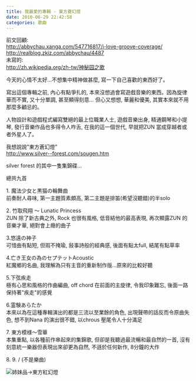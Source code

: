 ```yaml
---
title: 我最愛的專輯 - 東方蒼幻燈
date: 2010-06-29 22:42:58
categories: 歌曲
---
```


  
前文回顧:  
[http://abbychau.xanga.com/547716817/i-love-groove-coverage/  ](http://abbychau.xanga.com/547716817/i-love-groove-coverage/)[http://realblog.zkiz.com/abbychau/4487  ](http://realblog.zkiz.com/abbychau/4487)  
未寫的:  
[http://zh.wikipedia.org/zh-tw/神秘园之歌  ](http://zh.wikipedia.org/zh-tw/%E7%A5%9E%E7%A7%98%E5%9B%AD%E4%B9%8B%E6%AD%8C)  
  
今天的心情不太好...不想集中精神做甚麼, 寫一下自己喜歡的東西好了。  
  
寫出這個專輯之前, 內心有點爭扎的, 本來沒想過會寫遊戲音樂的東西。因為旋律華而不實, 又十分單調, 甚至顯得刻意... 但心又想想, 華麗和優美, 其實本來就不用那麼多顧忌的。  
  
人物設計和遊戲程式編寫雙絕的最上位職業人士, 遊戲音樂出身, 精通鋼琴和小提琴, 發行音樂作品也多得令人咋舌, 在我的這一個世代, 早就把ZUN 當成穿越者或者外星人了。  
  
我想說說"東方蒼幻燈"  
<http://www.silver--forest.com/sougen.htm>  
  
silver forest 的其中一隻集錦碟...  
  
總共九首  
  
1\. 魔法少女と黒猫の輪舞曲  
前奏耐人尋味, 第一主題質素頗高, 第二主題是排笛(希望沒聽錯)的半solo  
  
2\. 竹取飛翔 ～ Lunatic Princess  
ZUN 除了新古典之外, Rock 也很有風格, 低音結他的最高表現, 再次顯露ZUN 的音樂才華, 絕對會上癮的曲子  
  
3.悠遠の神子  
可惜曲有點短, 但瑕不掩瑜, 敍事詩般的經典感, 後面有點太full, 結尾有點草率  
  
4.亡き王女の為のセプテットAcoustic  
紅魔鄉的名曲, 我理解為只有主音的重新制作版...原來的比較好聽  
  
5.下弦疾走  
極有心思和風格的作曲編曲, off chord 在前面的主旋律, 令我印象難忘, 後面一路保持著"疾走"的感覺  
  
6.霊験あらたか  
本來以為在這種專輯演出的都是三流以至業餘的角色, 出現聲帶的話反而令原曲失色, 想不到Nana 的演出很不錯, 以chrous 壓尾令人十分滿足  
  
7\. 東方模様～雪華  
本集重點, 以各種前作串起來的集錦歌, 但卻是我聽過最流暢和最自然的一首, 沒有刻意統一樂器但表現出來卻更為自然, 不遜於任何新作, 8分鐘的大作  
  
8\. 9. / (不是樂曲)  
  
![姉妹品→東方紅幻燈](http://www.silver--forest.com/image/sougen-s.jpg)